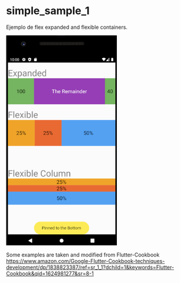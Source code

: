 # simple_sample_1

Ejemplo de flex expanded and flexible containers.

<img src="2021-10-06-22-05-04.png" width="300" />

Some examples are taken and modified from Flutter-Cookbook
https://www.amazon.com/Google-Flutter-Cookbook-techniques-development/dp/1838823387/ref=sr_1_1?dchild=1&keywords=Flutter-Cookbook&qid=1624981277&sr=8-1

